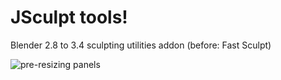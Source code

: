 # JSculpt tools!

Blender 2.8 to 3.4 sculpting utilities addon (before: Fast Sculpt)



![pre-resizing panels](https://user-images.githubusercontent.com/118754270/212654158-ea30a716-989c-48e0-84b4-702bb619b508.png)

